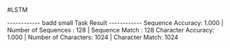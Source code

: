 #LSTM

------------ badd small Task Result ------------
	Sequence  Accuracy: 1.000 | Number of Sequences :   128 |  Sequence Match :   128
	Character Accuracy: 1.000 | Number of Characters:  1024 |  Character Match:  1024

